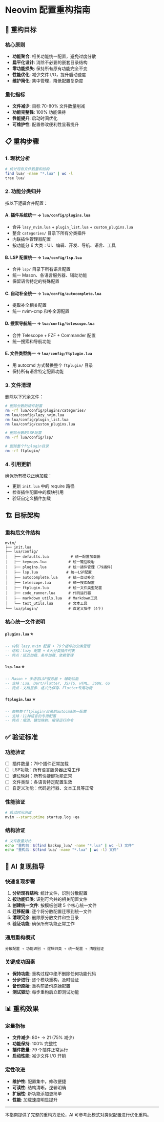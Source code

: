 # Neovim 配置重构指南

## 🎯 重构目标

### 核心原则
- **功能聚合**: 相关功能统一配置，避免过度分散
- **扁平化设计**: 消除不必要的嵌套目录结构
- **零功能损失**: 保持所有原有功能完全不变
- **性能优化**: 减少文件 I/O，提升启动速度
- **维护简化**: 集中管理，降低配置复杂度

### 量化指标
- **文件减少**: 目标 70-80% 文件数量削减
- **功能完整性**: 100% 功能保持
- **性能提升**: 启动时间优化
- **可维护性**: 配置修改便利性显著提升

## 📋 重构步骤

### 1. 现状分析
```bash
# 统计现有文件数量和结构
find lua/ -name "*.lua" | wc -l
tree lua/
```

### 2. 功能分类归并
按以下逻辑合并配置：

#### A. 插件系统统一 → `lua/config/plugins.lua`
- 合并 `lazy_nvim.lua` + `plugin_list.lua` + `custom_plugins.lua`
- 整合 `categories/` 目录下所有分类插件
- 内联插件管理器配置
- 按功能分 6 大类：UI、编辑、开发、导航、语言、工具

#### B. LSP 配置统一 → `lua/config/lsp.lua`
- 合并 `lsp/` 目录下所有语言配置
- 统一 Mason、各语言服务器、辅助功能
- 保留语言特定的特殊配置

#### C. 自动补全统一 → `lua/config/autocomplete.lua`
- 提取补全相关配置
- 统一 nvim-cmp 和补全源配置

#### D. 搜索导航统一 → `lua/config/telescope.lua`
- 合并 Telescope + FZF + Commander 配置
- 统一搜索和导航功能

#### E. 文件类型统一 → `lua/config/ftplugin.lua`
- 用 autocmd 方式替换整个 `ftplugin/` 目录
- 保持所有语言特定配置功能

### 3. 文件清理
删除以下冗余文件：
```bash
# 删除分散的插件配置
rm -rf lua/config/plugins/categories/
rm lua/config/lazy_nvim.lua
rm lua/config/plugin_list.lua
rm lua/config/custom_plugins.lua

# 删除分散的LSP配置
rm -rf lua/config/lsp/

# 删除整个ftplugin目录
rm -rf ftplugin/
```

### 4. 引用更新
确保所有模块正确加载：
- 更新 `init.lua` 中的 require 路径
- 检查插件配置中的模块引用
- 验证自定义插件加载

## 🏗️ 目标架构

### 重构后文件结构
```
nvim/
├── init.lua
├── lua/config/
│   ├── defaults.lua          # 统一配置加载器
│   ├── keymaps.lua          # 统一键位映射
│   ├── plugins.lua          # 统一插件管理 (79插件)
│   ├── lsp.lua             # 统一LSP配置
│   ├── autocomplete.lua     # 统一自动补全
│   ├── telescope.lua        # 统一搜索配置
│   ├── ftplugin.lua         # 统一文件类型配置
│   ├── code_runner.lua      # 代码运行器
│   ├── markdown_utils.lua   # Markdown工具
│   └── text_utils.lua       # 文本工具
└── lua/plugin/              # 自定义插件 (4个)
```

### 核心统一文件说明

#### `plugins.lua` ⭐ 
```lua
-- 内联 lazy.nvim 配置 + 79个插件的分类管理
-- 结构：lazy 配置 + 6大分类插件列表
-- 特点：延迟加载、条件加载、依赖管理
```

#### `lsp.lua` ⭐
```lua
-- Mason + 多语言LSP服务器 + 辅助功能
-- 支持：Lua, Dart/Flutter, JS/TS, HTML, JSON, Go
-- 特点：文档显示、格式化保存、Flutter专用功能
```

#### `ftplugin.lua` ⭐
```lua
-- 替换整个ftplugin/目录的autocmd统一配置
-- 支持：11种语言的专用配置
-- 特点：缩进、键位映射、编译运行命令
```

## ✅ 验证标准

### 功能验证
- [ ] 插件数量：79个插件正常加载
- [ ] LSP功能：所有语言服务器正常工作
- [ ] 键位映射：所有快捷键功能正常
- [ ] 文件类型：各语言特定配置生效
- [ ] 自定义功能：代码运行器、文本工具等正常

### 性能验证
```bash
# 启动时间测试
nvim --startuptime startup.log +qa
```

### 结构验证
```bash
# 文件数量对比
echo "重构前：$(find backup_lua/ -name "*.lua" | wc -l) 文件"
echo "重构后：$(find lua/ -name "*.lua" | wc -l) 文件"
```

## 🚀 AI 复现指导

### 快速复现步骤
1. **分析现有结构**: 统计文件，识别分散配置
2. **按功能归类**: 识别可合并的相关配置文件
3. **创建统一文件**: 按模板创建 5 个核心统一文件
4. **迁移配置**: 逐个将分散配置迁移到统一文件
5. **清理冗余**: 删除原分散文件和空目录
6. **验证功能**: 确保所有功能正常工作

### 通用重构模式
```
分散配置 → 功能识别 → 逻辑归类 → 统一配置 → 清理验证
```

### 关键成功因素
- **保持功能**: 重构过程中绝不删除任何功能代码
- **分步进行**: 逐个模块重构，及时验证
- **备份原始**: 重构前备份原始配置
- **测试驱动**: 每步重构后立即测试功能

## 📊 重构效果

### 定量指标
- **文件减少**: 80+ → 21 (75% 减少)
- **功能保持**: 100% 完整性
- **插件数量**: 79 个插件正常运行
- **启动性能**: 减少文件 I/O 开销

### 定性改进
- **维护性**: 配置集中，修改便捷
- **可读性**: 结构清晰，逻辑明确
- **扩展性**: 新功能添加更简单
- **性能**: 加载速度明显提升

---

本指南提供了完整的重构方法论，AI 可参考此模式对类似配置进行优化重构。 